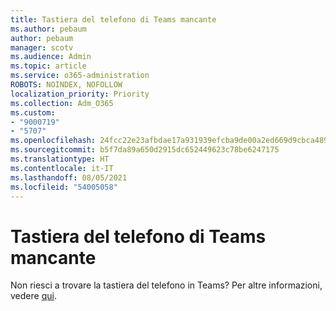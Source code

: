 ```yaml
---
title: Tastiera del telefono di Teams mancante
ms.author: pebaum
author: pebaum
manager: scotv
ms.audience: Admin
ms.topic: article
ms.service: o365-administration
ROBOTS: NOINDEX, NOFOLLOW
localization_priority: Priority
ms.collection: Adm_O365
ms.custom:
- "9000719"
- "5707"
ms.openlocfilehash: 24fcc22e23afbdae17a931939efcba9de00a2ed669d9cbca489382b91a9073a4
ms.sourcegitcommit: b5f7da89a650d2915dc652449623c78be6247175
ms.translationtype: HT
ms.contentlocale: it-IT
ms.lasthandoff: 08/05/2021
ms.locfileid: "54005058"
---
```

# <a name="dial-pad-missing-from-teams"></a>Tastiera del telefono di Teams mancante

Non riesci a trovare la tastiera del telefono in Teams? Per altre informazioni, vedere [qui](https://docs.microsoft.com/alchemyinsights/teams-voice-dial-pad-missing).
